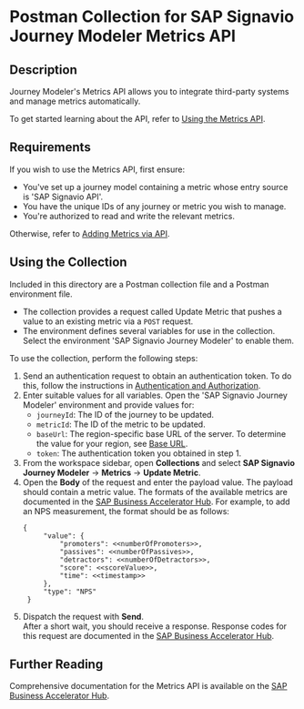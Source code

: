 # Postman Collection for SAP Signavio Journey Modeler Metrics API

## Description

Journey Modeler's Metrics API allows you to integrate third-party systems and manage metrics automatically.

To get started learning about the API, refer to [Using the Metrics API](https://help.sap.com/docs/signavio-journey-modeler/sap-signavio-journey-modeler-api-guide/manual-and-automated-data).

## Requirements

If you wish to use the Metrics API, first ensure:

* You've set up a journey model containing a metric whose entry source is 'SAP Signavio API'.
* You have the unique IDs of any journey or metric you wish to manage.
* You're authorized to read and write the relevant metrics.

Otherwise, refer to [Adding Metrics via API](https://help.sap.com/docs/signavio-journey-modeler/user-guide/adding-metrics-automatically).

## Using the Collection

Included in this directory are a Postman collection file and a Postman environment file.

* The collection provides a request called Update Metric that pushes a value to an existing metric via a `POST` request.
* The environment defines several variables for use in the collection. Select the environment 'SAP Signavio Journey Modeler' to enable them.

To use the collection, perform the following steps:

1. Send an authentication request to obtain an authentication token. To do this, follow the instructions in [Authentication and Authorization](https://help.sap.com/docs/signavio-journey-modeler/sap-signavio-journey-modeler-api-guide/authentication-and-authorization).
2. Enter suitable values for all variables. Open the 'SAP Signavio Journey Modeler' environment and provide values for:
   * `journeyId`: The ID of the journey to be updated.
   * `metricId`: The ID of the metric to be updated.
   * `baseUrl`: The region-specific base URL of the server. To determine the value for your region, see [Base URL](https://help.sap.com/docs/signavio-journey-modeler/sap-signavio-journey-modeler-api-guide/manual-and-automated-data#base-url).
   * `token`: The authentication token you obtained in step 1.
3. From the workspace sidebar, open **Collections** and select **SAP Signavio Journey Modeler** &rarr; **Metrics** &rarr; **Update Metric**.
4. Open the **Body** of the request and enter the payload value. The payload should contain a metric value. The formats of the available metrics are documented in the [SAP Business Accelerator Hub](https://api.sap.com/api/MetricsExternal/path/addAutomaticMeasurementToMetric). For example, to add an NPS measurement, the format should be as follows:
   ```
   {
        "value": {
            "promoters": <<numberOfPromoters>>,
            "passives": <<numberOfPassives>>,
            "detractors": <<numberOfDetractors>>,
            "score": <<scoreValue>>,
            "time": <<timestamp>>
        },
        "type": "NPS"
    }
    ```
5. Dispatch the request with **Send**.<br>After a short wait, you should receive a response. Response codes for this request are documented in the [SAP Business Accelerator Hub](https://api.sap.com/api/MetricsExternal/path/addAutomaticMeasurementToMetric).

## Further Reading

Comprehensive documentation for the Metrics API is available on the [SAP Business Accelerator Hub](https://api.sap.com/api/MetricsExternal/overview).
